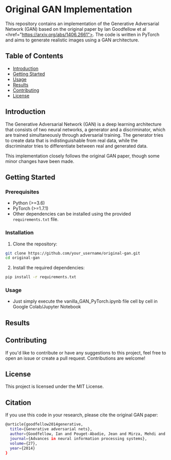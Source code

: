 # Original GAN Implementation

This repository contains an implementation of the Generative Adversarial Network (GAN) based on the original paper by Ian Goodfellow et al <href="https://arxiv.org/abs/1406.2661">.  The code is written in PyTorch and aims to generate realistic images using a GAN architecture.

## Table of Contents

- [Introduction](#introduction)
- [Getting Started](#getting-started)
- [Usage](#usage)
- [Results](#results)
- [Contributing](#contributing)
- [License](#license)

## Introduction

The Generative Adversarial Network (GAN) is a deep learning architecture that consists of two neural networks, a generator and a discriminator, which are trained simultaneously through adversarial training. The generator tries to create data that is indistinguishable from real data, while the discriminator tries to differentiate between real and generated data.

This implementation closely follows the original GAN paper, though some minor changes have been made. 
<!-- providing a solid foundation for understanding and experimenting with GANs. -->

## Getting Started

### Prerequisites

- Python (>=3.6)
- PyTorch (>=1.7.1)
- Other dependencies can be installed using the provided `requirements.txt` file.

### Installation

1. Clone the repository:

```bash
git clone https://github.com/your_username/original-gan.git
cd original-gan
```

2. Install the required dependencies:

```bash
pip install -r requirements.txt
```

### Usage
- Just simply execute the vanilla_GAN_PyTorch.ipynb file cell by cell in Google Colab/Jupyter Notebook


## Results


## Contributing
If you'd like to contribute or have any suggestions to this project, feel free to open an issue or create a pull request. Contributions are welcome!


## License
This project is licensed under the MIT License.


## Citation
If you use this code in your research, please cite the original GAN paper:
```bash
@article{goodfellow2014generative,
  title={Generative adversarial nets},
  author={Goodfellow, Ian and Pouget-Abadie, Jean and Mirza, Mehdi and Xu, Bing and Warde-Farley, David and Ozair, Sherjil and Courville, Aaron and Bengio, Yoshua},
  journal={Advances in neural information processing systems},
  volume={27},
  year={2014}
}
```
